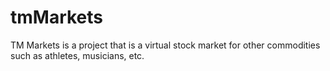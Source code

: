 # tmMarkets

TM Markets is a project that is a virtual stock market for other commodities such as athletes, musicians, etc.
